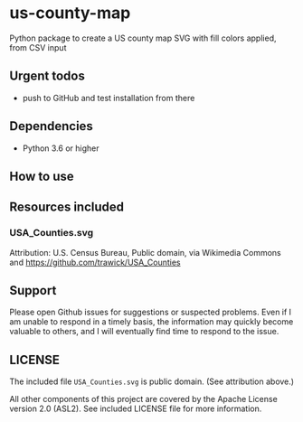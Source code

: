 # us-county-map

Python package to create a US county map SVG with fill colors applied, from CSV input

## Urgent todos

* push to GitHub and test installation from there

## Dependencies

* Python 3.6 or higher

## How to use

## Resources included

### USA_Counties.svg

Attribution: U.S. Census Bureau, Public domain, via Wikimedia Commons and https://github.com/trawick/USA_Counties

## Support

Please open Github issues for suggestions or suspected problems.  Even if I am
unable to respond in a timely basis, the information may quickly become valuable
to others, and I will eventually find time to respond to the issue.

## LICENSE

The included file `USA_Counties.svg` is public domain.  (See attribution above.)

All other components of this project are covered by the Apache License version 2.0 (ASL2).
See included LICENSE file for more information.
